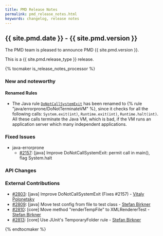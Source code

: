 ```yaml
---
title: PMD Release Notes
permalink: pmd_release_notes.html
keywords: changelog, release notes
---
```


## {{ site.pmd.date }} - {{ site.pmd.version }}

The PMD team is pleased to announce PMD {{ site.pmd.version }}.

This is a {{ site.pmd.release_type }} release.

{% tocmaker is_release_notes_processor %}

### New and noteworthy

#### Renamed Rules

*   The Java rule [`DoNotCallSystemExit`](https://pmd.github.io/latest/pmd_rules_java_errorprone.html#donotcallsystemexit) has been renamed to
    {% rule "java/errorprone/DoNotTerminateVM" %}, since it checks for all the following calls:
    `System.exit(int)`, `Runtime.exit(int)`, `Runtime.halt(int)`. All these calls terminate
    the Java VM, which is bad, if the VM runs an application server which many independent applications.

### Fixed Issues

* java-errorprone
    * [#2157](https://github.com/pmd/pmd/issues/2157): \[java] Improve DoNotCallSystemExit: permit call in main(), flag System.halt

### API Changes

### External Contributions

*   [#2803](https://github.com/pmd/pmd/pull/2803): \[java] Improve DoNotCallSystemExit (Fixes #2157) - [Vitaly Polonetsky](https://github.com/mvitaly)
*   [#2809](https://github.com/pmd/pmd/pull/2809): \[java] Move test config from file to test class - [Stefan Birkner](https://github.com/stefanbirkner)
*   [#2810](https://github.com/pmd/pmd/pull/2810): \[core] Move method "renderTempFile" to XMLRendererTest - [Stefan Birkner](https://github.com/stefanbirkner)
*   [#2813](https://github.com/pmd/pmd/pull/2813): \[core] Use JUnit's TemporaryFolder rule - [Stefan Birkner](https://github.com/stefanbirkner)

{% endtocmaker %}

